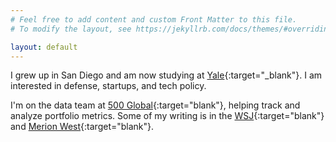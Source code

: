 ```yaml
---
# Feel free to add content and custom Front Matter to this file.
# To modify the layout, see https://jekyllrb.com/docs/themes/#overriding-theme-defaults

layout: default
---
```


I grew up in San Diego and am now studying at [Yale](http://www.yale.edu){:target="_blank"}. I am interested in defense, startups, and tech policy.

I'm on the data team at [500 Global](https://500.co){:target="blank"}, helping track and analyze portfolio metrics. Some of my writing is in the [WSJ](https://www.wsj.com/articles/the-death-of-the-student-athlete-11626215803){:target="blank"} and [Merion West](https://merionwest.com/2021/02/24/review-the-klondike-bake-oven-deaths/){:target="blank"}.

<!-- Hello! I am a ML Engineer at [Arthur AI](http://www.arthur.ai){:target="_blank"}. I recently graduated from Brown with a degree in computer science.

I'm on the editorial teams at [Reboot](https://reboothq.substack.com/about){:target="blank"}, where I am also a co-founder, and [The Gradient](https://thegradient.pub/){:target="blank"}. Some of my writing is in [Reboot](https://reboothq.substack.com/people/866504-jessica-dai){:target="blank"} and [The College Hill Independent](http://www.theindy.org/author=Jessica%20Dai){:target="blank"}.
-->
